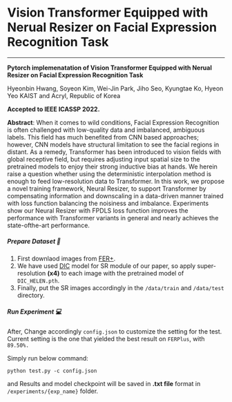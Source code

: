 # Vision Transformer Equipped with Nerual Resizer on Facial Expression Recognition Task 
---

**Pytorch implemenatation of Vision Transformer Equipped with Nerual Resizer on Facial Expression Recognition Task**

Hyeonbin Hwang, Soyeon Kim, Wei-Jin Park, Jiho Seo, Kyungtae Ko, Hyeon Yeo
KAIST and Acryl, Republic of Korea

**Accepted to IEEE ICASSP 2022.**


**Abstract**: When it comes to wild conditions, Facial Expression Recognition is often challenged with low-quality data and imbalanced, ambiguous labels. This field has much benefited from CNN based approaches; however, CNN models have structural limitation to see the facial regions in distant. As a remedy, Transformer has been introduced to vision fields with global receptive field, but requires adjusting input spatial size to the pretrained models to enjoy their strong inductive bias at hands. We herein raise a question whether using the deterministic interpolation method is enough to feed low-resolution data to Transformer. In this work, we propose a novel training framework, Neural Resizer, to support Transformer by compensating information and downscaling in a data-driven manner trained with loss function balancing the noisiness and imbalance. Experiments show our Neural Resizer with FPDLS loss function improves the performance with Transformer variants in general and nearly achieves the state-ofthe-art performance.



##### Prepare Dataset 📙
1. First  downlaod images from [FER+](https://www.kaggle.com/c/challenges-in-representation-learning-facial-expression-recognition-challenge/data).
2. We have used [DIC](https://github.com/Maclory/Deep-Iterative-Collaboration) model for SR module of our paper, so apply super-resolution **(x4)** to each image with the pretrained model of `DIC_HELEN.pth`.
3. Finally, put the SR images accordingly in the ``/data/train`` and ``/data/test`` directory.


##### Run Experiment 💻
After, Change accordingly `config.json` to customize the setting for the test.
Current setting is the one that yielded the best result on ``FERPlus``, with ``89.50%.``

Simply run below command:
```
python test.py -c config.json
```

and Results and model checkpoint will be saved in **.txt file** format in `/experiments/{exp_name}` folder.

